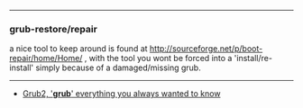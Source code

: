 ***
### grub-restore/repair

a nice tool to keep around is found at http://sourceforge.net/p/boot-repair/home/Home/ , with the tool you wont be forced into a 'install/re-install' simply because of a damaged/missing grub.

***
* [Grub2, '__grub__' everything you always wanted to know](https://help.ubuntu.com/community/Grub2)
